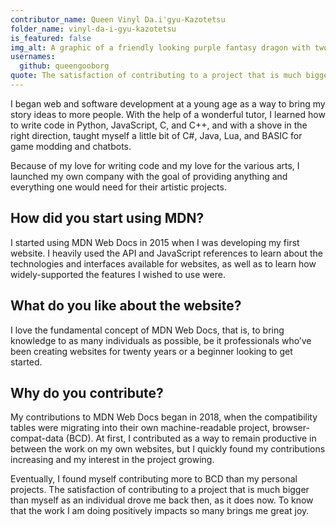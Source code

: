 ```yaml
---
contributor_name: Queen Vinyl Da.i'gyu-Kazotetsu
folder_name: vinyl-da-i-gyu-kazotetsu
is_featured: false
img_alt: A graphic of a friendly looking purple fantasy dragon with two horns, a diamond crown, and orange eyes.
usernames:
  github: queengooborg
quote: The satisfaction of contributing to a project that is much bigger than myself as an individual drove me back then, as it does now. To know that the work I am doing positively impacts so many brings me great joy.
---
```


I began web and software development at a young age as a way to bring my story ideas to more people. With the help of a wonderful tutor, I learned how to write code in Python, JavaScript, C, and C++, and with a shove in the right direction, taught myself a little bit of C#, Java, Lua, and BASIC for game modding and chatbots.

Because of my love for writing code and my love for the various arts, I launched my own company with the goal of providing anything and everything one would need for their artistic projects.

## How did you start using MDN?

I started using MDN Web Docs in 2015 when I was developing my first website. I heavily used the API and JavaScript references to learn about the technologies and interfaces available for websites, as well as to learn how widely-supported the features I wished to use were.

## What do you like about the website?

I love the fundamental concept of MDN Web Docs, that is, to bring knowledge to as many individuals as possible, be it professionals who’ve been creating websites for twenty years or a beginner looking to get started.

## Why do you contribute?

My contributions to MDN Web Docs began in 2018, when the compatibility tables were migrating into their own machine-readable project, browser-compat-data (BCD). At first, I contributed as a way to remain productive in between the work on my own websites, but I quickly found my contributions increasing and my interest in the project growing.

Eventually, I found myself contributing more to BCD than my personal projects. The satisfaction of contributing to a project that is much bigger than myself as an individual drove me back then, as it does now. To know that the work I am doing positively impacts so many brings me great joy.
